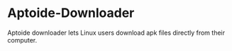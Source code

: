Aptoide-Downloader
==================

Aptoide downloader lets Linux users download apk files directly from their computer.